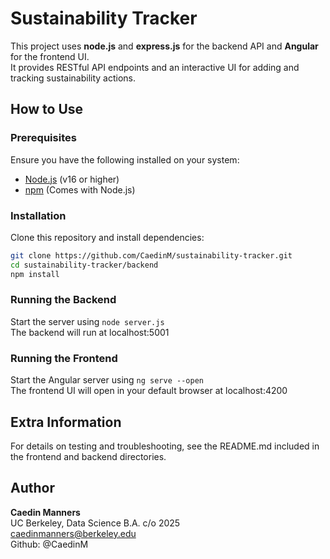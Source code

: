 # Sustainability Tracker
This project uses **node.js** and **express.js** for the backend API and **Angular** for the frontend UI.  
It provides RESTful API endpoints and an interactive UI for adding and tracking sustainability actions.

## **How to Use** ##
### **Prerequisites**
Ensure you have the following installed on your system:
- [Node.js](https://nodejs.org/) (v16 or higher)
- [npm](https://www.npmjs.com/) (Comes with Node.js)

### **Installation**
Clone this repository and install dependencies:
```sh
git clone https://github.com/CaedinM/sustainability-tracker.git
cd sustainability-tracker/backend
npm install
```

### **Running the Backend**
Start the server using `node server.js`  
The backend will run at localhost:5001

### **Running the Frontend**
Start the Angular server using `ng serve --open`  
The frontend UI will open in your default browser at localhost:4200

## **Extra Information**
For details on testing and troubleshooting, see the README.md included in the frontend and backend directories.

## **Author**
**Caedin Manners**   
UC Berkeley, Data Science B.A. c/o 2025  
caedinmanners@berkeley.edu  
Github: @CaedinM

